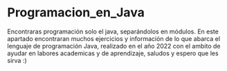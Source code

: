 # Programacion_en_Java
Encontraras programación solo el java, separándolos en módulos.
En este apartado encontraran muchos ejercicios y información de lo que abarca el lenguaje de programación Java, realizado en el año 2022 con el ambito de ayudar en labores academicas y de aprendizaje, saludos y espero que les sirva :)

